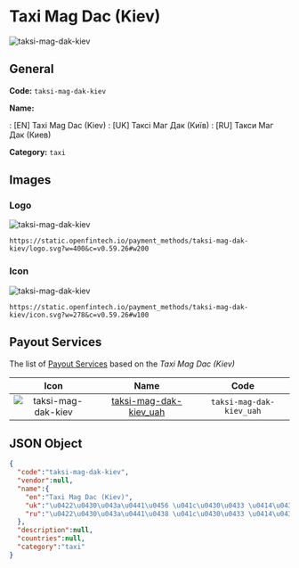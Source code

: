 
# Taxi Mag Dac (Kiev) 
![taksi-mag-dak-kiev](https://static.openfintech.io/payment_methods/taksi-mag-dak-kiev/logo.svg?w=400&c=v0.59.26#w200)  

## General 
**Code:** `taksi-mag-dak-kiev` 
 
**Name:** 
 
:	[EN] Taxi Mag Dac (Kiev) 
:	[UK] Таксі Маг Дак (Київ) 
:	[RU] Такси Маг Дак (Киев) 
 
**Category:** `taxi` 
 

## Images 

### Logo 
![taksi-mag-dak-kiev](https://static.openfintech.io/payment_methods/taksi-mag-dak-kiev/logo.svg?w=400&c=v0.59.26#w200)  

```
https://static.openfintech.io/payment_methods/taksi-mag-dak-kiev/logo.svg?w=400&c=v0.59.26#w200
```  

### Icon 
![taksi-mag-dak-kiev](https://static.openfintech.io/payment_methods/taksi-mag-dak-kiev/icon.svg?w=278&c=v0.59.26#w100)  

```
https://static.openfintech.io/payment_methods/taksi-mag-dak-kiev/icon.svg?w=278&c=v0.59.26#w100
```  

## Payout Services 
 
The list of [Payout Services](/payout-services/) based on the _Taxi Mag Dac (Kiev)_ 

|Icon|Name|Code| 
|:---:|:---:|:---:| 
|![taksi-mag-dak-kiev](https://static.openfintech.io/payout_methods/taksi-mag-dak-kiev/icon.png?w=278&c=v0.59.26#w40) |[taksi-mag-dak-kiev_uah](/payout-services/taksi-mag-dak-kiev_uah/)|`taksi-mag-dak-kiev_uah`| 
 

## JSON Object 

```json
{
  "code":"taksi-mag-dak-kiev",
  "vendor":null,
  "name":{
    "en":"Taxi Mag Dac (Kiev)",
    "uk":"\u0422\u0430\u043a\u0441\u0456 \u041c\u0430\u0433 \u0414\u0430\u043a (\u041a\u0438\u0457\u0432)",
    "ru":"\u0422\u0430\u043a\u0441\u0438 \u041c\u0430\u0433 \u0414\u0430\u043a (\u041a\u0438\u0435\u0432)"
  },
  "description":null,
  "countries":null,
  "category":"taxi"
}
```  
